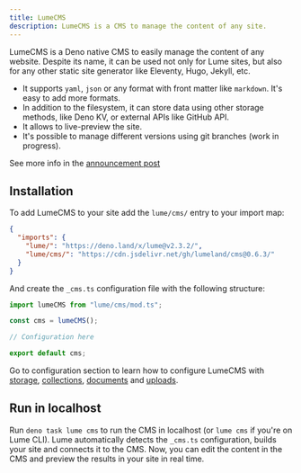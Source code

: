 ```yaml
---
title: LumeCMS
description: LumeCMS is a CMS to manage the content of any site.
---
```


LumeCMS is a Deno native CMS to easily manage the content of any website.
Despite its name, it can be used not only for Lume sites, but also for any other
static site generator like Eleventy, Hugo, Jekyll, etc.

- It supports `yaml`, `json` or any format with front matter like `markdown`.
  It's easy to add more formats.
- In addition to the filesystem, it can store data using other storage methods,
  like Deno KV, or external APIs like GitHub API.
- It allows to live-preview the site.
- It's possible to manage different versions using git branches (work in
  progress).

See more info in the [announcement post](https://lume.land/blog/posts/lume-cms/)

## Installation

To add LumeCMS to your site add the `lume/cms/` entry to your import map:

```json
{
  "imports": {
    "lume/": "https://deno.land/x/lume@v2.3.2/",
    "lume/cms/": "https://cdn.jsdelivr.net/gh/lumeland/cms@0.6.3/"
  }
}
```

And create the `_cms.ts` configuration file with the following structure:

```ts
import lumeCMS from "lume/cms/mod.ts";

const cms = lumeCMS();

// Configuration here

export default cms;
```

Go to configuration section to learn how to configure LumeCMS with
[storage](./configuration/storage.md),
[collections](./configuration/collections.md),
[documents](./configuration/documents.md) and
[uploads](./configuration/uploads.md).

## Run in localhost

Run `deno task lume cms` to run the CMS in localhost (or `lume cms` if you're on
Lume CLI). Lume automatically detects the `_cms.ts` configuration, builds your
site and connects it to the CMS. Now, you can edit the content in the CMS and
preview the results in your site in real time.
